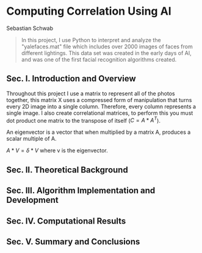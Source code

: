# Computing Correlation Using AI

Sebastian Schwab

> In this project, I use Python to interpret and analyze the "yalefaces.mat" file which includes over 2000 images of faces from different lightings.
> This data set was created in the early days of AI, and was one of the first facial recognition algorithms created.

## Sec. I. Introduction and Overview
Throughout this project I use a matrix to represent all of the photos together, this matrix X uses a compressed form of manipulation that turns every 2D image into a single column. Therefore, every column represents a single image. I also create correlational matrices, to perform this you must dot product one matrix to the transpose of itself ($C = A*A^T$). 

An eigenvector is a vector that when multiplied by a matrix A, produces a scalar multiple of A. 

$A*V = \delta*V$ where v is the eigenvector.

## Sec. II. Theoretical Background
## Sec. III. Algorithm Implementation and Development 
## Sec. IV. Computational Results
## Sec. V. Summary and Conclusions
